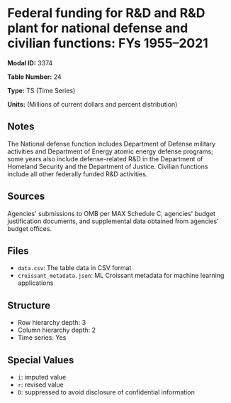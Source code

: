 # Federal funding for R&D and R&D plant for national defense and civilian functions: FYs 1955&#8211;2021

**Modal ID:** 3374

**Table Number:** 24

**Type:** TS (Time Series)

**Units:** (Millions of current dollars and percent distribution)

## Notes

The National defense function includes Department of Defense military activities and Department of Energy atomic energy defense programs; some years also include defense-related R&D in the Department of Homeland Security and the Department of Justice. Civilian functions include all other federally funded R&D activities.

## Sources

Agencies' submissions to OMB per MAX Schedule C, agencies' budget justification documents, and supplemental data obtained from agencies' budget offices.

## Files

- `data.csv`: The table data in CSV format
- `croissant_metadata.json`: ML Croissant metadata for machine learning applications

## Structure

- Row hierarchy depth: 3
- Column hierarchy depth: 2
- Time series: Yes

## Special Values

- `i`: imputed value
- `r`: revised value
- `D`: suppressed to avoid disclosure of confidential information
